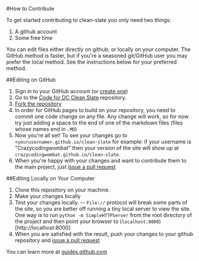 #How to Contribute

To get started contributing to clean-slate you only need two things:

1. A github account
2. Some free time

You can edit files either directly on github, or locally on your computer. The GitHub method is faster,
 but if you're a seasoned git/GitHub user you may prefer the local method. See the instructions below
 for your preferred method.

##Editing on GitHub

1. Sign in to your GitHub account (or [create one](https://github.com/join))
2. Go to the [Code for DC Clean Slate](https://github.com/codefordc/clean-slate) repository.
3. [Fork the repository](https://guides.github.com/activities/forking/)
4. In order for GitHub pages to build on your repository, you need to commit one code change on any
 file. Any change will work, so for now try just adding a space to the end of one of the markdown files
 (files whose names end in `.MD`)
5. Now you're all set! To see your changes go to `<yourusername>.github.io/clean-slate` for example: if
 your username is "Crazycodingwombat" then your version of the site will show up at
 `crazycodingwombat.github.io/clean-slate`.
6. When you're happy with your changes and want to contribute them to the main project, just
 [issue a pull request](https://guides.github.com/introduction/flow/)


##Editing Locally on Your Computer

1. Clone this repository on your machine.
2. Make your changes locally
3. Test your changes locally. -- `File://` protocol will break some parts of the site, so you are better off running a tiny local server to view the site. One way is to run `python -m SimpleHTTPServer` from the root directory of the project and then point your browser to (`localhost:8000`)[http://localhost:8000]
4. When you are satisfied with the result, push your changes to your github repository and [issue a pull request](https://guides.github.com/introduction/flow/)

You can learn more at [guides.github.com](guides.github.com)
